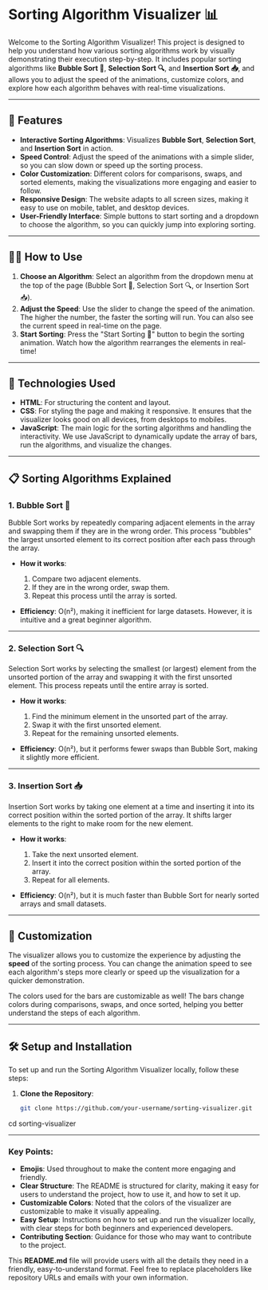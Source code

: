 # Sorting Algorithm Visualizer 📊

Welcome to the Sorting Algorithm Visualizer! This project is designed to help you understand how various sorting algorithms work by visually demonstrating their execution step-by-step. It includes popular sorting algorithms like **Bubble Sort 🧼**, **Selection Sort 🔍**, and **Insertion Sort 📥**, and allows you to adjust the speed of the animations, customize colors, and explore how each algorithm behaves with real-time visualizations.

---

## 🚀 Features

- **Interactive Sorting Algorithms**: Visualizes **Bubble Sort**, **Selection Sort**, and **Insertion Sort** in action.
- **Speed Control**: Adjust the speed of the animations with a simple slider, so you can slow down or speed up the sorting process.
- **Color Customization**: Different colors for comparisons, swaps, and sorted elements, making the visualizations more engaging and easier to follow.
- **Responsive Design**: The website adapts to all screen sizes, making it easy to use on mobile, tablet, and desktop devices.
- **User-Friendly Interface**: Simple buttons to start sorting and a dropdown to choose the algorithm, so you can quickly jump into exploring sorting.

---

## 🧑‍💻 How to Use

1. **Choose an Algorithm**: Select an algorithm from the dropdown menu at the top of the page (Bubble Sort 🧼, Selection Sort 🔍, or Insertion Sort 📥).
2. **Adjust the Speed**: Use the slider to change the speed of the animation. The higher the number, the faster the sorting will run. You can also see the current speed in real-time on the page.
3. **Start Sorting**: Press the "Start Sorting 🔄" button to begin the sorting animation. Watch how the algorithm rearranges the elements in real-time!

---

## 🔧 Technologies Used

- **HTML**: For structuring the content and layout.
- **CSS**: For styling the page and making it responsive. It ensures that the visualizer looks good on all devices, from desktops to mobiles.
- **JavaScript**: The main logic for the sorting algorithms and handling the interactivity. We use JavaScript to dynamically update the array of bars, run the algorithms, and visualize the changes.

---

## 📋 Sorting Algorithms Explained

### 1. **Bubble Sort 🧼**

Bubble Sort works by repeatedly comparing adjacent elements in the array and swapping them if they are in the wrong order. This process "bubbles" the largest unsorted element to its correct position after each pass through the array.

- **How it works**: 
  1. Compare two adjacent elements.
  2. If they are in the wrong order, swap them.
  3. Repeat this process until the array is sorted.
  
- **Efficiency**: O(n²), making it inefficient for large datasets. However, it is intuitive and a great beginner algorithm.

---

### 2. **Selection Sort 🔍**

Selection Sort works by selecting the smallest (or largest) element from the unsorted portion of the array and swapping it with the first unsorted element. This process repeats until the entire array is sorted.

- **How it works**:
  1. Find the minimum element in the unsorted part of the array.
  2. Swap it with the first unsorted element.
  3. Repeat for the remaining unsorted elements.

- **Efficiency**: O(n²), but it performs fewer swaps than Bubble Sort, making it slightly more efficient.

---

### 3. **Insertion Sort 📥**

Insertion Sort works by taking one element at a time and inserting it into its correct position within the sorted portion of the array. It shifts larger elements to the right to make room for the new element.

- **How it works**:
  1. Take the next unsorted element.
  2. Insert it into the correct position within the sorted portion of the array.
  3. Repeat for all elements.

- **Efficiency**: O(n²), but it is much faster than Bubble Sort for nearly sorted arrays and small datasets.

---

## 🎨 Customization

The visualizer allows you to customize the experience by adjusting the **speed** of the sorting process. You can change the animation speed to see each algorithm's steps more clearly or speed up the visualization for a quicker demonstration.

The colors used for the bars are customizable as well! The bars change colors during comparisons, swaps, and once sorted, helping you better understand the steps of each algorithm.

---

## 🛠️ Setup and Installation

To set up and run the Sorting Algorithm Visualizer locally, follow these steps:

1. **Clone the Repository**:
   ```bash
   git clone https://github.com/your-username/sorting-visualizer.git
cd sorting-visualizer

---

### Key Points:
- **Emojis**: Used throughout to make the content more engaging and friendly.
- **Clear Structure**: The README is structured for clarity, making it easy for users to understand the project, how to use it, and how to set it up.
- **Customizable Colors**: Noted that the colors of the visualizer are customizable to make it visually appealing.
- **Easy Setup**: Instructions on how to set up and run the visualizer locally, with clear steps for both beginners and experienced developers.
- **Contributing Section**: Guidance for those who may want to contribute to the project.

This **README.md** file will provide users with all the details they need in a friendly, easy-to-understand format. Feel free to replace placeholders like repository URLs and emails with your own information.
